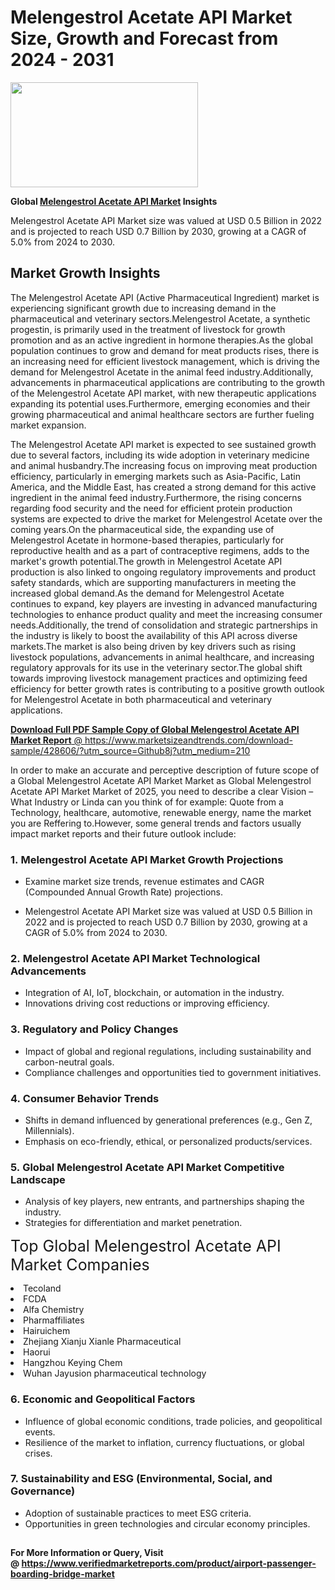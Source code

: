 <H1>Melengestrol Acetate API Market Size, Growth and Forecast from 2024 - 2031</H1><img class="aligncenter size-medium wp-image-584254" src="https://thirdeyenews.in/wp-content/uploads/2024/09/Global-Market-Research-300x168.jpeg" alt="" width="300" height="168" /><p><strong>Global&nbsp;<a href="https://www.marketsizeandtrends.com/download-sample/428606/?utm_source=Github8j?utm_medium=210">Melengestrol Acetate API Market</a> Insights</strong></p><p>Melengestrol Acetate API Market size was valued at USD 0.5 Billion in 2022 and is projected to reach USD 0.7 Billion by 2030, growing at a CAGR of 5.0% from 2024 to 2030.</p><p><h2>Market Growth Insights</h2> <p>The Melengestrol Acetate API (Active Pharmaceutical Ingredient) market is experiencing significant growth due to increasing demand in the pharmaceutical and veterinary sectors.Melengestrol Acetate, a synthetic progestin, is primarily used in the treatment of livestock for growth promotion and as an active ingredient in hormone therapies.As the global population continues to grow and demand for meat products rises, there is an increasing need for efficient livestock management, which is driving the demand for Melengestrol Acetate in the animal feed industry.Additionally, advancements in pharmaceutical applications are contributing to the growth of the Melengestrol Acetate API market, with new therapeutic applications expanding its potential uses.Furthermore, emerging economies and their growing pharmaceutical and animal healthcare sectors are further fueling market expansion.</p> <p><a href="#"></a></p> <p>The Melengestrol Acetate API market is expected to see sustained growth due to several factors, including its wide adoption in veterinary medicine and animal husbandry.The increasing focus on improving meat production efficiency, particularly in emerging markets such as Asia-Pacific, Latin America, and the Middle East, has created a strong demand for this active ingredient in the animal feed industry.Furthermore, the rising concerns regarding food security and the need for efficient protein production systems are expected to drive the market for Melengestrol Acetate over the coming years.On the pharmaceutical side, the expanding use of Melengestrol Acetate in hormone-based therapies, particularly for reproductive health and as a part of contraceptive regimens, adds to the market's growth potential.The growth in Melengestrol Acetate API production is also linked to ongoing regulatory improvements and product safety standards, which are supporting manufacturers in meeting the increased global demand.As the demand for Melengestrol Acetate continues to expand, key players are investing in advanced manufacturing technologies to enhance product quality and meet the increasing consumer needs.Additionally, the trend of consolidation and strategic partnerships in the industry is likely to boost the availability of this API across diverse markets.The market is also being driven by key drivers such as rising livestock populations, advancements in animal healthcare, and increasing regulatory approvals for its use in the veterinary sector.The global shift towards improving livestock management practices and optimizing feed efficiency for better growth rates is contributing to a positive growth outlook for Melengestrol Acetate in both pharmaceutical and veterinary applications.</p> <p><a href="#"></p><p><span class=""><strong>Download Full PDF Sample Copy of Global Melengestrol Acetate API Market Report</strong> @ <a href="https://www.marketsizeandtrends.com/download-sample/428606/?utm_source=Github8j?utm_medium=210" target="_blank">https://www.marketsizeandtrends.com/download-sample/428606/?utm_source=Github8j?utm_medium=210</a></span></p><p>In order to make an accurate and perceptive description of future scope of a Global&nbsp;Melengestrol Acetate API Market Market as Global&nbsp;Melengestrol Acetate API Market Market of 2025, you need to describe a clear Vision &ndash; What Industry or Linda can you think of for example: Quote from a Technology, healthcare, automotive, renewable energy, name the market you are Reffering to.However, some general trends and factors usually impact market reports and their future outlook include:</p><h3>1.&nbsp;<strong>Melengestrol Acetate API Market Growth Projections</strong></h3><ul><li>Examine market size trends, revenue estimates and CAGR (Compounded Annual Growth Rate) projections.</li><li><p>Melengestrol Acetate API Market size was valued at USD 0.5 Billion in 2022 and is projected to reach USD 0.7 Billion by 2030, growing at a CAGR of 5.0% from 2024 to 2030.</p></li></ul><h3>2.&nbsp;<strong>Melengestrol Acetate API Market Technological Advancements</strong></h3><ul><li>Integration of AI, IoT, blockchain, or automation in the industry.</li><li>Innovations driving cost reductions or improving efficiency.</li></ul><h3>3.&nbsp;<strong>Regulatory and Policy Changes</strong></h3><ul><li>Impact of global and regional regulations, including sustainability and carbon-neutral goals.</li><li>Compliance challenges and opportunities tied to government initiatives.</li></ul><h3>4.&nbsp;<strong>Consumer Behavior Trends</strong></h3><ul><li>Shifts in demand influenced by generational preferences (e.g., Gen Z, Millennials).</li><li>Emphasis on eco-friendly, ethical, or personalized products/services.</li></ul><h3>5.&nbsp;<strong>Global Melengestrol Acetate API Market Competitive Landscape</strong></h3><ul><li>Analysis of key players, new entrants, and partnerships shaping the industry.</li><li>Strategies for differentiation and market penetration.</li></ul><p data-pm-slice="1 1 []"><span style="color: inherit; font-family: inherit; font-size: 25px;">Top Global Melengestrol Acetate API Market Companies</span></p><div class="" data-test-id=""><p><li>Tecoland</li><li> FCDA</li><li> Alfa Chemistry</li><li> Pharmaffiliates</li><li> Hairuichem</li><li> Zhejiang Xianju Xianle Pharmaceutical</li><li> Haorui</li><li> Hangzhou Keying Chem</li><li> Wuhan Jayusion pharmaceutical technology</li></p></div><h3>6.&nbsp;<strong>Economic and Geopolitical Factors</strong></h3><ul><li>Influence of global economic conditions, trade policies, and geopolitical events.</li><li>Resilience of the market to inflation, currency fluctuations, or global crises.</li></ul><h3>7.&nbsp;<strong>Sustainability and ESG (Environmental, Social, and Governance)</strong></h3><ul><li>Adoption of sustainable practices to meet ESG criteria.</li><li>Opportunities in green technologies and circular economy principles.</li></ul><h2><strong style="font-size: 14px;">For More Information or Query, Visit @&nbsp;</strong><a style="background-color: #ffffff; font-size: 14px;" href="https://www.marketsizeandtrends.com/report/melengestrol-acetate-api-market/" target="_blank">https://www.verifiedmarketreports.com/product/airport-passenger-boarding-bridge-market</a></h2>